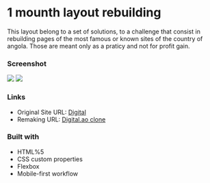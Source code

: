 # 1 mounth layout rebuilding

This layout belong to a set of solutions, to a challenge that consist in rebuilding pages of the most famous or known sites of the country of angola.
Those are meant only as a praticy and not for profit gain.

### Screenshot

![](./Images/screenshot_olg.jpg)
![](./Image/screenshot_new.jpg)

### Links

- Original Site URL: [Digital](https://digital.ao/ao/)
- Remaking URL: [Digital.ao clone](https://domilsonfirmino.github.io/Digitalao-clone/)

### Built with

- HTML%5
- CSS custom properties
- Flexbox
- Mobile-first workflow
